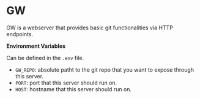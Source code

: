 # GW

GW is a webserver that provides basic git functionalities via HTTP endpoints.

**Environment Variables**

Can be defined in the `.env` file.

- `GW_REPO`: absolute patht to the git repo that you want to expose through this server.
- `PORT`: port that this server should run on.
- `HOST`: hostname that this server should run on.
